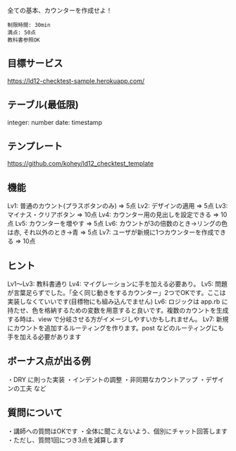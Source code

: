 全ての基本、カウンターを作成せよ！

```
制限時間: 30min
満点: 50点
教科書参照OK
```
## 目標サービス
https://ld12-checktest-sample.herokuapp.com/

## テーブル(最低限)
integer: number
date: timestamp

## テンプレート
https://github.com/kohey/ld12_checktest_template

## 機能
Lv1: 普通のカウント(プラスボタンのみ) => 5点
Lv2: デザインの適用 => 5点
Lv3: マイナス・クリアボタン => 10点
Lv4: カウンター用の見出しを設定できる => 10点
Lv5: カウンターを増やす => 5点
Lv6: カウントが3の倍数のとき→リングの色は赤, それ以外のとき→青 => 5点
Lv7: ユーザが新規に1つカウンターを作成できる => 10点

## ヒント
Lv1〜Lv3: 教科書通り
Lv4: マイグレーションに手を加える必要あり。
Lv5: 問題が言葉足らずでした。「全く同じ動きをするカウンター」2つでOKです。ここは実装しなくていいです(目標物にも組み込んでません)
Lv6: ロジックは app.rb に持たせ、色を格納するための変数を用意すると良いです。複数のカウントを生成する時は、view で分岐させる方がイメージしやすいかもしれません。
Lv7: 新規にカウントを追加するルーティングを作ります。post などのルーティングにも手を加える必要があります

## ボーナス点が出る例
・DRY に則った実装
・インデントの調整
・非同期なカウントアップ
・デザインの工夫
など

## 質問について
・講師への質問はOKです
・全体に聞こえないよう、個別にチャット回答します
・ただし、質問1回につき3点を減算します

